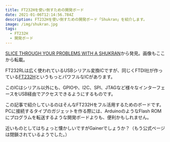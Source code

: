 ```yaml
---
title: FT232Hを使い倒すための開発ボード
date: 2021-01-06T12:14:56.784Z
description: FT232Hを使い倒すための開発ボード「Shukran」を紹介します。
image: /img/shukran.jpg
tags:
  - FT232H
  - 開発ボード
---
```

[SLICE THROUGH YOUR PROBLEMS WITH A SHUKRAN](https://hackaday.com/2020/02/04/slice-through-your-problems-with-a-shukran/)から発見。画像もここから転載。

FT232RLは広く使われているUSBシリアル変換ICですが、同じくFTDI社が作っている[FT232H](https://www.ftdichip.com/Products/ICs/FT232H.htm)というもっとパワフルなICがあります。

このICはシリアル以外にも、GPIOや、I2C、SPI、JTAGなど様々なインターフェースをUSB経由でアクセスできるようにするものです。

この記事で紹介しているのはそんなFT232Hをフル活用するためのボードです。PCに接続するタイプのガジェットを作る際には、ArduinoのようなFlash ROMにプログラムを転送するような開発ボードよりも、便利かもしれません。

近いものとしてはちょっと懐かしいですがGainerでしょうか？（もう公式ページは閉鎖されているようでした。）
